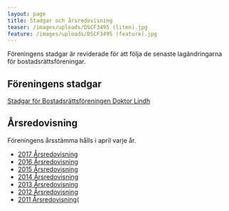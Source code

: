 ```yaml
---
layout: page
title: Stadgar och årsredovisning
teaser: /images/uploads/DSCF3495 (liten).jpg
feature: /images/uploads/DSCF3495 (feature).jpg
---
```

Föreningens stadgar är reviderade för att följa de senaste lagändringarna för bostadsrättsföreningar.

## Föreningens stadgar

[Stadgar för Bostadsrättsföreningen Doktor Lindh](/images/uploads/Stadgar%20BRF_Dr_Lindh_Nya_2016.pdf)

## Årsredovisning

Föreningens årsstämma hålls i april varje år.  

* [2017 Årsredovisning](/images/uploads/Arsredovisning%202017_BRF_Lindh.pdf)
* [2016 Årsredovisning](/images/uploads/Arsredovisning%202016_BRF_Lindh.pdf)
* [2015 Årsredovisning](/images/uploads/Arsredovisning%202015_BRF_Lindh.pdf)
* [2014 Årsredovisning](/images/uploads/Arsredovisning%202014_BRF_Lindh.pdf) 
* [2013 Årsredovisning](/images/uploads/Arsredovisning%202013_BRF_Lindh.pdf) 
* [2012 Årsredovisning](/images/uploads/Arsredovisning%202012_BRF_Lindh.pdf) 
* [2011 Årsredovisning](/images/uploads/Arsredovisning%202011_BRF_Lindh.pdf)(
